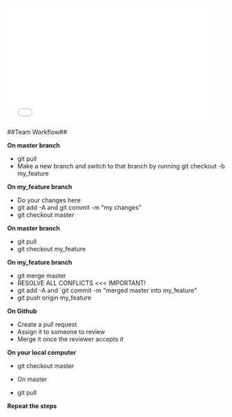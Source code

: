 <iframe src="//giphy.com/embed/JtIMv7cMRUFX2?html5=true" width="480" height="270" frameBorder="0" webkitAllowFullScreen mozallowfullscreen allowFullScreen></iframe>

##Team Workflow##

**On master branch**

- git pull
- Make a new branch and switch to that branch by running git checkout -b my_feature

**On my_feature branch**

- Do your changes here
- git add -A and git commit -m "my changes"
- git checkout master

**On master branch**

- git pull
- git checkout my_feature

**On my_feature branch**

- git merge master
- RESOLVE ALL CONFLICTS <<< IMPORTANT!
- git add -A and `git commit -m "merged master into my_feature"
- git push origin my_feature

**On Github**

- Create a pull request
- Assign it to someone to review
- Merge it once the reviewer accepts it

**On your local computer**

- git checkout master
- On master

- git pull

**Repeat the steps**
